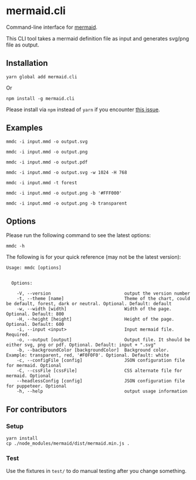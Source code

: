 # mermaid.cli

Command-line interface for [mermaid](https://mermaidjs.github.io/).

This CLI tool takes a mermaid definition file as input and generates svg/png file as output.


## Installation

```
yarn global add mermaid.cli
```

 Or

```
npm install -g mermaid.cli
```

Please install via `npm` instead of `yarn` if you encounter [this issue](https://github.com/yarnpkg/yarn/issues/2224).


## Examples

```
mmdc -i input.mmd -o output.svg
```

```
mmdc -i input.mmd -o output.png
```

```
mmdc -i input.mmd -o output.pdf
```

```
mmdc -i input.mmd -o output.svg -w 1024 -H 768
```

```
mmdc -i input.mmd -t forest
```

```
mmdc -i input.mmd -o output.png -b '#FFF000'
```

```
mmdc -i input.mmd -o output.png -b transparent
```


## Options

Please run the following command to see the latest options:

```
mmdc -h
```

The following is for your quick reference (may not be the latest version):

```
Usage: mmdc [options]


  Options:

    -V, --version                            output the version number
    -t, --theme [name]                       Theme of the chart, could be default, forest, dark or neutral. Optional. Default: default
    -w, --width [width]                      Width of the page. Optional. Default: 800
    -H, --height [height]                    Height of the page. Optional. Default: 600
    -i, --input <input>                      Input mermaid file. Required.
    -o, --output [output]                    Output file. It should be either svg, png or pdf. Optional. Default: input + ".svg"
    -b, --backgroundColor [backgroundColor]  Background color. Example: transparent, red, '#F0F0F0'. Optional. Default: white
    -c, --configFile [config]                JSON configuration file for mermaid. Optional
    -C, --cssFile [cssFile]                  CSS alternate file for mermaid. Optional
    --headlessConfig [config]                JSON configuration file for puppeteer. Optional
    -h, --help                               output usage information
```


## For contributors

### Setup

    yarn install
    cp ./node_modules/mermaid/dist/mermaid.min.js .


### Test

Use the fixtures in `test/` to do manual testing after you change something.
